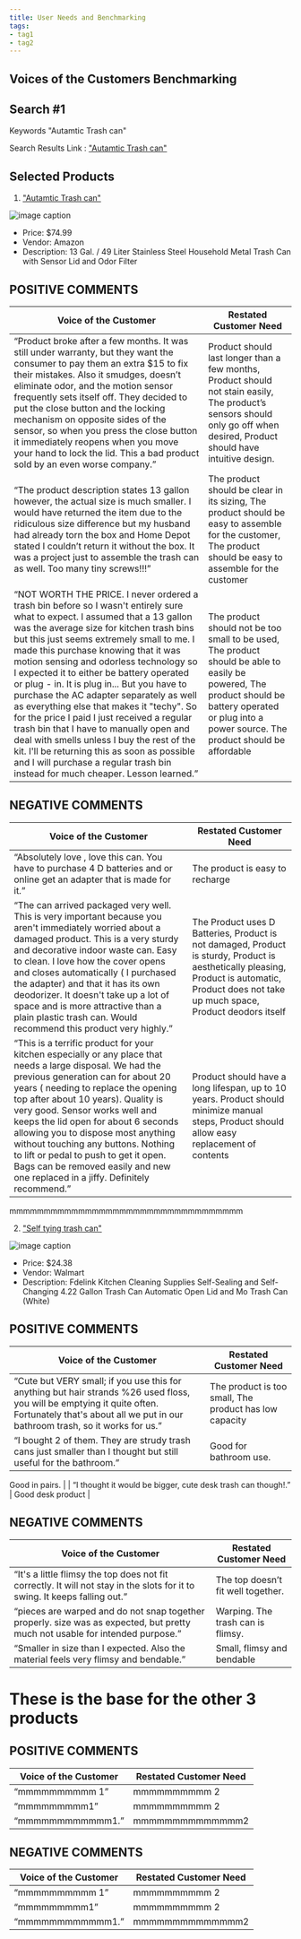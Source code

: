 ```yaml
---
title: User Needs and Benchmarking
tags:
- tag1
- tag2
---
```


## Voices of the Customers Benchmarking 

## Search #1

Keywords "Autamtic Trash can"

Search Results Link : ["Autamtic Trash can"](https://www.homedepot.com/p/iTouchless-13-Gal-49-Liter-Stainless-Steel-Household-Metal-Trash-Can-with-Sensor-Lid-and-Odor-Filter-ITOS13B/321125838?source=shoppingads&locale=en-US&srsltid=AfmBOopeYFNOVLYmrg3CLlyCKCLz-2mrP7Lz3xAoh4_K1eqS1jwMWd2K4dE#product-section-r/)


## Selected Products

1. ["Autamtic Trash can"](https://www.homedepot.com/p/iTouchless-13-Gal-49-Liter-Stainless-Steel-Household-Metal-Trash-Can-with-Sensor-Lid-and-Odor-Filter-ITOS13B/321125838?source=shoppingads&locale=en-US&srsltid=AfmBOopeYFNOVLYmrg3CLlyCKCLz-2mrP7Lz3xAoh4_K1eqS1jwMWd2K4dE#product-section-rr)

![image caption](https://images.thdstatic.com/productImages/7fc567df-0ebd-454c-9887-0e0cd3ba4f6e/svn/itouchless-indoor-trash-cans-itos13b-64_145.jpg)

* Price: $74.99
* Vendor: Amazon
* Description: 13 Gal. / 49 Liter Stainless Steel Household Metal Trash Can with Sensor Lid and Odor Filter

## POSITIVE COMMENTS

| **Voice of the Customer**        |**Restated Customer Need** |
| ---------------------- | -----------------------|
| “Product broke after a few months. It was still under warranty, but they want the consumer to pay them an extra $15 to fix their mistakes. Also it smudges, doesn’t eliminate odor, and the motion sensor frequently sets itself off. They decided to put the close button and the locking mechanism on opposite sides of the sensor, so when you press the close button it immediately reopens when you move your hand to lock the lid. This a bad product sold by an even worse company.”               | Product should last longer than a few months,  Product should not stain easily,  The product’s sensors should only go off when desired,   Product should have intuitive design. |
| “The product description states 13 gallon however, the actual size is much smaller. I would have returned the item due to the ridiculous size difference but my husband had already torn the box and Home Depot stated I couldn’t return it without the box. It was a project just to assemble the trash can as well. Too many tiny screws!!!” | The product should be clear in its sizing,  The product should be easy to assemble for the customer,  The product should be easy to assemble for the customer |
| “NOT WORTH THE PRICE. I never ordered a trash bin before so I wasn't entirely sure what to expect. I assumed that a 13 gallon was the average size for kitchen trash bins but this just seems extremely small to me. I made this purchase knowing that it was motion sensing and odorless technology so I expected it to either be battery operated or plug - in. It is plug in... But you have to purchase the AC adapter separately as well as everything else that makes it "techy". So for the price I paid I just received a regular trash bin that I have to manually open and deal with smells unless I buy the rest of the kit. I'll be returning this as soon as possible and I will purchase a regular trash bin instead for much cheaper. Lesson learned.”                |  The product should not be too small to be used,   The product should be able to easily be powered,  The product should be battery operated or plug into a power source.  The product should be affordable |

## NEGATIVE COMMENTS

| **Voice of the Customer**        |**Restated Customer Need** |
| ---------------------- | -----------------------|
| “Absolutely love , love this can. You have to purchase 4 D batteries and or online get an adapter that is made for it.”               | The product is easy to recharge |
| “The can arrived packaged very well. This is very important because you aren't immediately worried about a damaged product. This is a very sturdy and decorative indoor waste can. Easy to clean. I love how the cover opens and closes automatically ( I purchased the adapter) and that it has its own deodorizer. It doesn't take up a lot of space and is more attractive than a plain plastic trash can. Would recommend this product very highly.” | The Product uses D Batteries, Product is not damaged, Product is sturdy, Product is aesthetically pleasing, Product is automatic, Product does not take up much space, Product deodors itself |
| “This is a terrific product for your kitchen especially or any place that needs a large disposal. We had the previous generation can for about 20 years ( needing to replace the opening top after about 10 years). Quality is very good. Sensor works well and keeps the lid open for about 6 seconds allowing you to dispose most anything without touching any buttons. Nothing to lift or pedal to push to get it open. Bags can be removed easily and new one replaced in a jiffy. Definitely recommend.”                | Product should have a long lifespan, up to 10 years. Product should minimize manual steps, Product should allow easy replacement of contents  |

mmmmmmmmmmmmmmmmmmmmmmmmmmmmmmmmmm

2. ["Self tying trash can"](https://www.walmart.com/ip/Fdelink-Kitchen-Cleaning-Supplies-Self-Sealing-and-Self-Changing-4-22-Gallon-Trash-Can-Automatic-Open-Lid-and-Mo-Trash-Can-White/5833950909 )

![image caption](https://i5.walmartimages.com/seo/Fdelink-Kitchen-Cleaning-Supplies-Self-Sealing-and-Self-Changing-4-22-Gallon-Trash-Can-Automatic-Open-Lid-and-Mo-Trash-Can-White_6f32f391-e794-4379-a986-93db4a16d3c6.890079540ff6ab452b3ee5df0e670342.jpeg?odnHeight=2000&odnWidth=2000&odnBg=FFFFFF)

* Price: $24.38
* Vendor: Walmart
* Description: Fdelink Kitchen Cleaning Supplies Self-Sealing and Self-Changing 4.22 Gallon Trash Can Automatic Open Lid and Mo Trash Can (White)

## POSITIVE COMMENTS

| **Voice of the Customer**        |**Restated Customer Need** |
| ---------------------- | -----------------------|
| “Cute but VERY small; if you use this for anything but hair strands %26 used floss, you will be emptying it quite often. Fortunately that's about all we put in our bathroom trash, so it works for us.”               | The product is too small,  The product has low capacity |
| “I bought 2 of them. They are strudy trash cans just smaller than I thought but still useful for the bathroom.” | Good for bathroom use. 
Good in pairs.
 |
| “I thought it would be bigger, cute desk trash can though!.”                |  Good desk product |

## NEGATIVE COMMENTS

| **Voice of the Customer**        |**Restated Customer Need** |
| ---------------------- | -----------------------|
| “It's a little flimsy the top does not fit correctly. It will not stay in the slots for it to swing. It keeps falling out.”               | The top doesn’t fit well together. |
| “pieces are warped and do not snap together properly. size was as expected, but pretty much not usable for intended purpose.” | Warping.  The trash can is flimsy. |
| “Smaller in size than I expected. Also the material feels very flimsy and bendable.”                |  Small, flimsy and bendable |

# These is the base for the other 3 products

## POSITIVE COMMENTS

| **Voice of the Customer**        |**Restated Customer Need** |
| ---------------------- | -----------------------|
| “mmmmmmmmmm 1”               | mmmmmmmmmm 2 |
| “mmmmmmmmm1” | mmmmmmmmmm 2 |
| “mmmmmmmmmmmm1.”                |  mmmmmmmmmmmmmm2 |

## NEGATIVE COMMENTS

| **Voice of the Customer**        |**Restated Customer Need** |
| ---------------------- | -----------------------|
| “mmmmmmmmmm 1”               | mmmmmmmmmm 2 |
| “mmmmmmmmm1” | mmmmmmmmmm 2 |
| “mmmmmmmmmmmm1.”                |  mmmmmmmmmmmmmm2 |